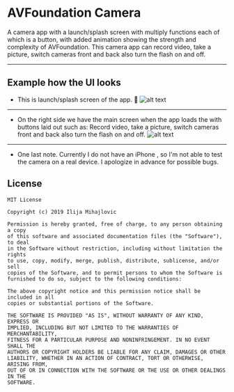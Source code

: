# AVFoundation Camera
A camera app with a launch/splash screen with multiply functions each of which is a button, with added animation showing the strength and complexity of AVFoundation. This camera app can record video, take a picture,  switch cameras front and back also turn the flash on and off.
___

## Example how the UI looks

* This is launch/splash screen of the app. 🚀
![alt text](https://github.com/IlijaMihajlovic/AVFoundation-Camera-/blob/master/AVFoundation%20Camera/Images/Freebie.png)

___

* On the right side we have the main screen when the app loads the with buttons laid out such as: Record video, take a picture,  switch cameras front and back also turn the flash on and off.
![alt text](https://github.com/IlijaMihajlovic/AVFoundation-Camera-/blob/master/AVFoundation%20Camera/Images/Iphone.png)
___

* One last note. Currently I do not have an iPhone , so I'm not able to test the camera on a real device. I apologize in advance for possible bugs. 

## License
```
MIT License

Copyright (c) 2019 Ilija Mihajlovic

Permission is hereby granted, free of charge, to any person obtaining a copy
of this software and associated documentation files (the "Software"), to deal
in the Software without restriction, including without limitation the rights
to use, copy, modify, merge, publish, distribute, sublicense, and/or sell
copies of the Software, and to permit persons to whom the Software is
furnished to do so, subject to the following conditions:

The above copyright notice and this permission notice shall be included in all
copies or substantial portions of the Software.

THE SOFTWARE IS PROVIDED "AS IS", WITHOUT WARRANTY OF ANY KIND, EXPRESS OR
IMPLIED, INCLUDING BUT NOT LIMITED TO THE WARRANTIES OF MERCHANTABILITY,
FITNESS FOR A PARTICULAR PURPOSE AND NONINFRINGEMENT. IN NO EVENT SHALL THE
AUTHORS OR COPYRIGHT HOLDERS BE LIABLE FOR ANY CLAIM, DAMAGES OR OTHER
LIABILITY, WHETHER IN AN ACTION OF CONTRACT, TORT OR OTHERWISE, ARISING FROM,
OUT OF OR IN CONNECTION WITH THE SOFTWARE OR THE USE OR OTHER DEALINGS IN THE
SOFTWARE.
```

